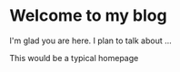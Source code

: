 # Welcome to my blog

I'm glad you are here. I plan to talk about ...

This would be a typical homepage
